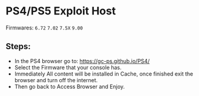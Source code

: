 # PS4/PS5 Exploit Host
Firmwares: `6.72` `7.02` `7.5X` `9.00`

## Steps:

- In the PS4 browser go to: https://gc-ps.github.io/PS4/
- Select the Firmware that your console has.
- Immediately All content will be installed in Cache, once finished exit the browser and turn off the internet.
- Then go back to Access Browser and Enjoy.
